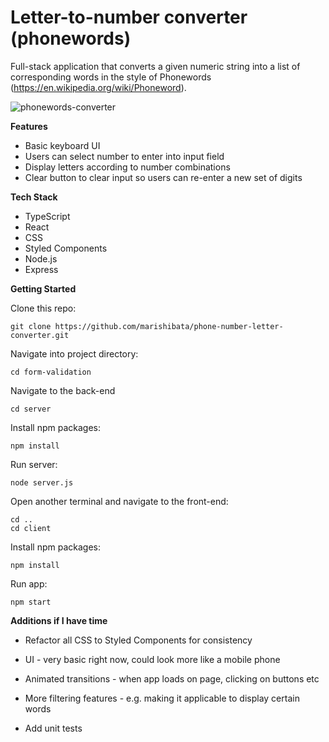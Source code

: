 # Letter-to-number converter (phonewords)

Full-stack application that converts a given numeric string into a list of corresponding words in the style of Phonewords (https://en.wikipedia.org/wiki/Phoneword). 

<img src="https://i.ibb.co/fX3hmQ1/phonewords-converter.png" alt="phonewords-converter" border="0"><br />

**Features**

- Basic keyboard UI
- Users can select number to enter into input field
- Display letters according to number combinations
- Clear button to clear input so users can re-enter a new set of digits

**Tech Stack**

- TypeScript
- React
- CSS
- Styled Components
- Node.js
- Express

**Getting Started**

Clone this repo:

```
git clone https://github.com/marishibata/phone-number-letter-converter.git
```

Navigate into project directory:

```
cd form-validation
```


Navigate to the back-end

```
cd server
```

Install npm packages:


```
npm install
```

Run server:


```
node server.js
```

Open another terminal and navigate to the front-end:

```
cd ..
cd client
```

Install npm packages:

```
npm install
```

Run app:

```
npm start 
```

**Additions if I have time**

- Refactor all CSS to Styled Components for consistency

- UI - very basic right now, could look more like a mobile phone

- Animated transitions - when app loads on page, clicking on buttons etc

- More filtering features - e.g. making it applicable to display certain words

- Add unit tests
